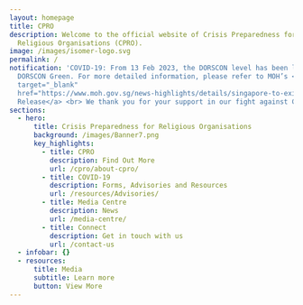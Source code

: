 ```yaml
---
layout: homepage
title: CPRO
description: Welcome to the official website of Crisis Preparedness for
  Religious Organisations (CPRO).
image: /images/isomer-logo.svg
permalink: /
notification: 'COVID-19: From 13 Feb 2023, the DORSCON level has been lowered to
  DORSCON Green. For more detailed information, please refer to MOH’s <a
  target="_blank"
  href="https://www.moh.gov.sg/news-highlights/details/singapore-to-exit-acute-phase-of-pandemic">Press
  Release</a> <br> We thank you for your support in our fight against COVID-19.'
sections:
  - hero:
      title: Crisis Preparedness for Religious Organisations
      background: /images/Banner7.png
      key_highlights:
        - title: CPRO
          description: Find Out More
          url: /cpro/about-cpro/
        - title: COVID-19
          description: Forms, Advisories and Resources
          url: /resources/Advisories/
        - title: Media Centre
          description: News
          url: /media-centre/
        - title: Connect
          description: Get in touch with us
          url: /contact-us
  - infobar: {}
  - resources:
      title: Media
      subtitle: Learn more
      button: View More
---
```

